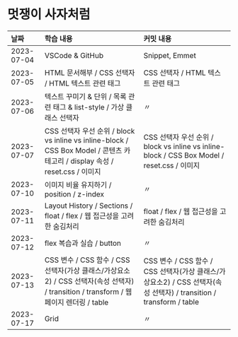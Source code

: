 # 멋쟁이 사자처럼

| 날짜       | 학습 내용                                                                                                                            | 커밋 내용                                                                                                          |
| :--------- | :----------------------------------------------------------------------------------------------------------------------------------- | :----------------------------------------------------------------------------------------------------------------- |
| 2023-07-04 | VSCode & GitHub                                                                                                                      | Snippet, Emmet                                                                                                     |
| 2023-07-05 | HTML 문서해부 / CSS 선택자 / HTML 텍스트 관련 태그                                                                                   | CSS 선택자 / HTML 텍스트 관련 태그                                                                                 |
| 2023-07-06 | 텍스트 꾸미기 & 단위 / 목록 관련 태그 & list-style / 가상 클래스 선택자                                                              | 〃                                                                                                                 |
| 2023-07-07 | CSS 선택자 우선 순위 / block vs inline vs inline-block / CSS Box Model / 콘텐츠 카테고리 / display 속성 / reset.css / 이미지         | CSS 선택자 우선 순위 / block vs inline vs inline-block / CSS Box Model / reset.css / 이미지                        |
| 2023-07-10 | 이미지 비율 유지하기 / position / z-index                                                                                            | 〃                                                                                                                 |
| 2023-07-11 | Layout History / Sections / float / flex / 웹 접근성을 고려한 숨김처리                                                               | float / flex / 웹 접근성을 고려한 숨김처리                                                                         |
| 2023-07-12 | flex 복습과 실습 / button                                                                                                            | 〃                                                                                                                 |
| 2023-07-13 | CSS 변수 / CSS 함수 / CSS 선택자(가상 클래스/가상요소2) / CSS 선택자(속성 선택자) / transition / transform / 웹페이지 렌더링 / table | CSS 변수 / CSS 함수 / CSS 선택자(가상 클래스/가상요소2) / CSS 선택자(속성 선택자) / transition / transform / table |
| 2023-07-17 | Grid                                                                                                                                 | 〃                                                                                                                 |
